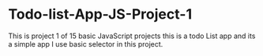 # Todo-list-App-JS-Project-1
This is project 1 of 15 basic JavaScript projects this is a todo List app and its a simple app I use basic selector in this project.

